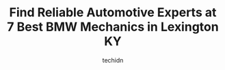 ---
layout: ampstory
image: https://images.unsplash.com/photo-1610205296127-02e7366806e4?ixlib=rb-4.0.3&ixid=MnwxMjA3fDB8MHxwaG90by1wYWdlfHx8fGVufDB8fHx8&auto=format&fit=crop&w=640&h=853&q=80
author: techidn
featured: false
description: Searching for the finest BMW Mechanic in Lexington KY, USA? Look no further than the 7 best BMW Mechanic in the area, where youll find a team of highly qualified professionals ready to hand
title: Find Reliable Automotive Experts at 7 Best BMW Mechanics in Lexington KY
cover:
   title: Find Reliable Automotive Experts at 7 Best BMW Mechanics in Lexington KY
   subtitle: Rickpate
   background: https://images.unsplash.com/photo-1610205296127-02e7366806e4?ixlib=rb-4.0.3&ixid=MnwxMjA3fDB8MHxwaG90by1wYWdlfHx8fGVufDB8fHx8&auto=format&fit=crop&w=640&h=853&q=80

pages: 
 - layout: thirds
   top: <h1>#1 5-Star Auto Repair & Exhaust of Lexington</h1>
   bottom: "<p>Had a break line replaced here and a new tire put on. I ha r to say I was in and out within 2 and a half hours. Price was very reasonably good. Id definitely recommend. A</p>"
   background: https://www.knot35.com/toplist/wp-content/uploads/2023/06/best-bmw-mechanic-1-in-lexington-ky-1685838913.jpeg
   backgroundblur: true
 - layout: thirds
   top: <h1>#2 Complete Automotive Repair Inc.</h1>
   bottom: "<p>2336 Palumbo Dr, Lexington, KY 40509, United States</p>"
   background: https://www.knot35.com/toplist/wp-content/uploads/2023/06/best-bmw-mechanic-2-in-lexington-ky-1685838914.jpeg
   cta:
      link: https://www.knot35.com/toplist/find-reliable-automotive-experts-at-7-best-bmw-mechanics-in-lexington-ky/
      text: Find Reliable Automotive Experts at 7 Best BMW Mechanics in Lexington KY
 - layout: thirds
   top: <h1>#3 Scheller Automotive</h1>
   bottom: "<p>1119 Commercial Dr, Lexington, KY 40505, United States</p>"
   background: https://www.knot35.com/toplist/wp-content/uploads/2023/06/best-bmw-mechanic-3-in-lexington-ky-1685838914.png
   cta:
      link: https://www.knot35.com/toplist/find-reliable-automotive-experts-at-7-best-bmw-mechanics-in-lexington-ky/
      text: Find Reliable Automotive Experts at 7 Best BMW Mechanics in Lexington KY
 - layout: thirds
   top: <h1>#4 1st Stop Auto Care Centers Inc</h1>
   bottom: "<p>600 Delzan Pl, Lexington, KY 40503, United States</p>"
   background: https://images.unsplash.com/photo-1632260260864-caf7fde5ec36?ixlib=rb-4.0.3&ixid=MnwxMjA3fDB8MHxwaG90by1wYWdlfHx8fGVufDB8fHx8&auto=format&fit=crop&w=640&h=853&q=80
   cta:
      link: https://www.knot35.com/toplist/find-reliable-automotive-experts-at-7-best-bmw-mechanics-in-lexington-ky/
      text: Find Reliable Automotive Experts at 7 Best BMW Mechanics in Lexington KY
 - layout: thirds
   top: <h1>#5 Import Auto Specialists Inc.</h1>
   bottom: "<p>1373 Pridemore Ct, Lexington, KY 40505, United States</p>"
   background: https://images.unsplash.com/photo-1597773150796-e5c14ebecbf5?ixlib=rb-4.0.3&ixid=MnwxMjA3fDB8MHxwaG90by1wYWdlfHx8fGVufDB8fHx8&auto=format&fit=crop&w=640&h=853&q=80
   cta:
      link: https://www.knot35.com/toplist/find-reliable-automotive-experts-at-7-best-bmw-mechanics-in-lexington-ky/
      text: Find Reliable Automotive Experts at 7 Best BMW Mechanics in Lexington KY
 - layout: thirds
   top: <h1>#6 Stuttgart Motors</h1>
   bottom: "<p>1305 W Main St, Lexington, KY 40508, United States</p>"
   background: https://images.unsplash.com/photo-1567360425618-1594206637d2?ixlib=rb-4.0.3&ixid=MnwxMjA3fDB8MHxwaG90by1wYWdlfHx8fGVufDB8fHx8&auto=format&fit=crop&w=640&h=853&q=80
   cta:
      link: https://www.knot35.com/toplist/find-reliable-automotive-experts-at-7-best-bmw-mechanics-in-lexington-ky/
      text: Find Reliable Automotive Experts at 7 Best BMW Mechanics in Lexington KY
 - layout: thirds
   top: <h1>#7 Motorsports of Lexington, Ltd</h1>
   bottom: "<p>1044 W High St, Lexington, KY 40508, United States</p>"
   background: https://images.unsplash.com/photo-1602536052359-ef94c21c5948?ixlib=rb-4.0.3&ixid=MnwxMjA3fDB8MHxwaG90by1wYWdlfHx8fGVufDB8fHx8&auto=format&fit=crop&w=640&h=853&q=80
   cta:
      link: https://www.knot35.com/toplist/find-reliable-automotive-experts-at-7-best-bmw-mechanics-in-lexington-ky/
      text: Find Reliable Automotive Experts at 7 Best BMW Mechanics in Lexington KY
 - layout: thirds
   middle: Continue reading...
   background: https://images.unsplash.com/photo-1620421680010-0766ff230392?ixlib=rb-4.0.3&ixid=MnwxMjA3fDB8MHxwaG90by1wYWdlfHx8fGVufDB8fHx8&auto=format&fit=crop&w=640&h=853&q=80
   cta:
      link: https://www.knot35.com/toplist/find-reliable-automotive-experts-at-7-best-bmw-mechanics-in-lexington-ky/
      text: Find Reliable Automotive Experts at 7 Best BMW Mechanics in Lexington KY
      
---